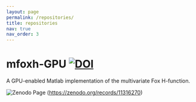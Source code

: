 ```yaml
---
layout: page
permalink: /repositories/
title: repositories
nav: true
nav_order: 3
---
```

# mfoxh-GPU [![DOI](https://zenodo.org/badge/DOI/10.5281/zenodo.11316270.svg)](https://doi.org/10.5281/zenodo.11316270)
A GPU-enabled Matlab implementation of the multivariate Fox H-function.

![Zenodo Page](https://api.microlink.io/?url=https%3A%2F%2Fzenodo.org%2Frecords%2F11316270%23metrics&screenshot=true&embed=screenshot.url) (https://zenodo.org/records/11316270)




